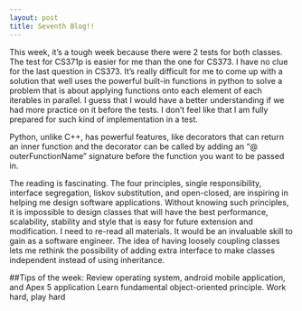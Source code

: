 ```yaml
---
layout: post
title: Seventh Blog!!
---
```


This week, it’s a tough week because there were 2 tests for both classes. The test for CS371p is easier for me than
the one for CS373. I have no clue for the last question in CS373. It’s really difficult for me to come up with a solution that well uses the powerful built-in functions in python to solve a problem that is about applying functions onto each element of each iterables in parallel. I guess that I would have a better understanding if we had more practice on it before the tests. I don’t feel like that I am fully prepared for such kind of implementation in a test. 

Python, unlike C++, has powerful features, like decorators that can return an inner function and the decorator can be called by adding an “@ outerFunctionName” signature before the function you want to be passed in. 

The reading is fascinating. The four principles, single responsibility, interface segregation, liskov substitution, and open-closed, are inspiring in helping me design software applications. Without knowing such principles, it is impossible to design classes that will have the best performance, scalability, stability and style that is easy for future extension and modification. I need to re-read all materials. It would be an invaluable skill to gain as a software engineer. The idea of having loosely coupling classes lets me rethink the possibility of adding extra interface to make classes independent instead of using inheritance. 

##Tips of the week:
Review operating system, android mobile application, and Apex 5 application
Learn fundamental object-oriented principle.
Work hard, play hard
